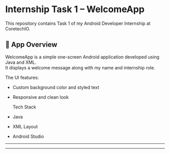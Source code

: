 # Internship Task 1 – WelcomeApp

This repository contains Task 1 of my Android Developer Internship at CoretechIO.

## 📱 App Overview

WelcomeApp is a simple one-screen Android application developed using Java and XML.  
It displays a welcome message along with my name and internship role.


The UI features:
- Custom background color and styled text
- Responsive and clean look

  Tech Stack

- Java
- XML Layout
- Android Studio 

--------------------------------------------------------------
--------------------------------------------------------------


